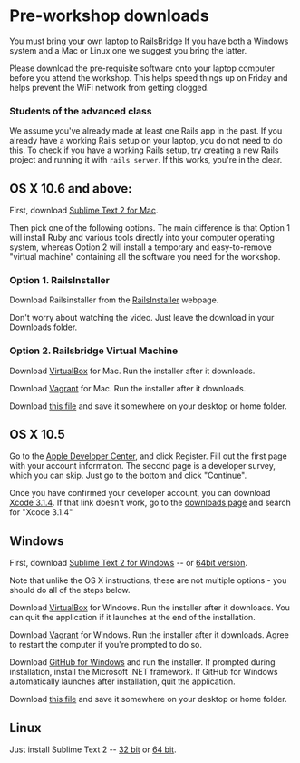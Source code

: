 # Pre-workshop downloads

You must bring your own laptop to RailsBridge If you have both a Windows system and a Mac or Linux one we suggest you bring the latter.

Please download the pre-requisite software onto your laptop computer before you attend the workshop. This helps speed things up on Friday and helps prevent the WiFi network from getting clogged.

### Students of the advanced class

We assume you've already made at least one Rails app in the past. If you already have a working Rails setup on your laptop, you do not need to do this. To check if you have a working Rails setup, try creating a new Rails project and running it with `rails server`. If this works, you're in the clear.

## OS X 10.6 and above:

First, download [Sublime Text 2 for Mac](http://c758482.r82.cf2.rackcdn.com/Sublime%20Text%202.0.2.dmg).

Then pick one of the following options. The main difference is that Option 1  will
install Ruby and various tools directly into your computer operating system,
whereas Option 2 will install a temporary and easy-to-remove "virtual machine"
containing all the software you need for the workshop.

### Option 1. RailsInstaller

Download Railsinstaller from the <a href="http://railsinstaller.org" target="_blank">RailsInstaller</a> webpage.

Don't worry about watching the video. Just leave the download in your Downloads folder.

### Option 2. Railsbridge Virtual Machine

Download
[VirtualBox](http://download.virtualbox.org/virtualbox/4.2.18/VirtualBox-4.2.18-88780-OSX.dmg)
for Mac. Run the installer after it downloads.

Download [Vagrant](http://files.vagrantup.com/packages/db8e7a9c79b23264da129f55cf8569167fc22415/Vagrant-1.3.3.dmg) for Mac. Run the installer after it downloads.

Download
[this file](http://s3.amazonaws.com/railsbridgeboston/railsbridgevm-3.2-a.box) and save it somewhere on your desktop or home folder.

## OS X 10.5

Go to the [Apple Developer Center](https://developer.apple.com/downloads),
and click Register. Fill out the first page with your account information.
The second page is a developer survey, which you can skip. Just go to the bottom and click
"Continue".

Once you have confirmed your developer account, you can download [Xcode
3.1.4](http://adcdownload.apple.com/Developer_Tools/xcode_3.1.4_developer_tools/xcode314_2809_developerdvd.dmg).
If that link doesn't work, go to the [downloads
page](https://developer.apple.com/downloads) and search for "Xcode 3.1.4"


## Windows

First, download [Sublime Text 2 for Windows](http://c758482.r82.cf2.rackcdn.com/Sublime%20Text%202.0.2%20Setup.exe) -- or [64bit version](http://c758482.r82.cf2.rackcdn.com/Sublime%20Text%202.0.2%20x64%20Setup.exe).

Note that unlike the OS X instructions, these are not multiple options - you
should do all of the steps below.

Download
[VirtualBox](http://download.virtualbox.org/virtualbox/4.2.18/VirtualBox-4.2.18-88781-Win.exe)
for Windows. Run the installer after it downloads. You can quit the application
if it launches at the end of the installation.

Download
[Vagrant](http://files.vagrantup.com/packages/db8e7a9c79b23264da129f55cf8569167fc22415/Vagrant_1.3.3.msi)
for Windows. Run the installer after it downloads. Agree to restart the computer if you're prompted to do so.

Download [GitHub for Windows](http://windows.github.com/) and run the installer.
If prompted during installation, install the Microsoft .NET framework.
If GitHub for Windows automatically launches after installation, quit the application.

Download
[this file](http://s3.amazonaws.com/railsbridgeboston/railsbridgevm-3.2-a.box) and save it somewhere on your desktop or home folder.


## Linux

Just install Sublime Text 2 -- [32 bit](http://c758482.r82.cf2.rackcdn.com/Sublime%20Text%202.0.2.tar.bz2) or [64 bit](http://c758482.r82.cf2.rackcdn.com/Sublime%20Text%202.0.2%20x64.tar.bz2).


